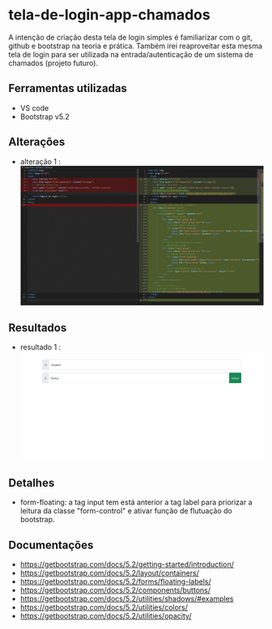 # tela-de-login-app-chamados
A intenção de criação desta tela de login simples é familiarizar com o git, github e bootstrap na teoria e prática.
Também irei reaproveitar esta mesma tela de login para ser utilizada na entrada/autenticação de um sistema de chamados (projeto futuro).

## Ferramentas utilizadas
- VS code
- Bootstrap v5.2

## Alterações
- alteração 1 :
![Screenshot](/assets/img/readme/altera1.PNG)

## Resultados
- resultado 1 :
![Screenshot](/assets/img/readme/result1.PNG)

## Detalhes
- form-floating: a tag input tem está anterior a tag label para priorizar a leitura da classe "form-control" e ativar função de flutuação do bootstrap.

## Documentações
- https://getbootstrap.com/docs/5.2/getting-started/introduction/
- https://getbootstrap.com/docs/5.2/layout/containers/
- https://getbootstrap.com/docs/5.2/forms/floating-labels/
- https://getbootstrap.com/docs/5.2/components/buttons/
- https://getbootstrap.com/docs/5.2/utilities/shadows/#examples
- https://getbootstrap.com/docs/5.2/utilities/colors/
- https://getbootstrap.com/docs/5.2/utilities/opacity/

